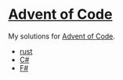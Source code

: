 # [Advent of Code](https://adventofcode.com/)

My solutions for [Advent of Code](https://adventofcode.com).

* [rust](rust/)
* [C#](csharp/)
* [F#](fsharp/)
